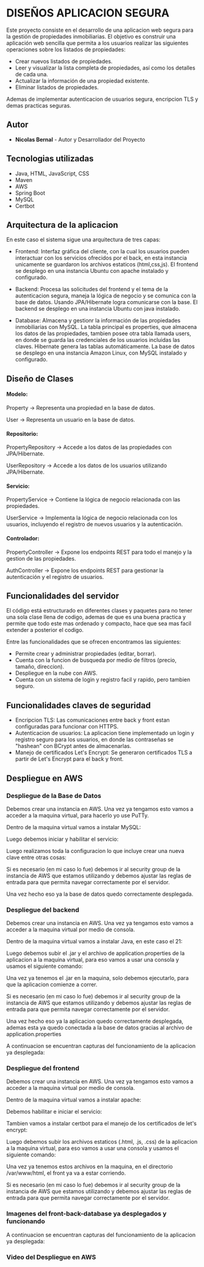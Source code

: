 # DISEÑOS APLICACION SEGURA

Este proyecto consiste en el desarrollo de una aplicacion web segura para la gestión de propiedades inmobiliarias. El objetivo es construir una aplicación web sencilla que permita a los usuarios realizar las siguientes operaciones sobre los listados de propiedades:

- Crear nuevos listados de propiedades.
- Leer y visualizar la lista completa de propiedades, así como los detalles de cada una.
- Actualizar la información de una propiedad existente.
- Eliminar listados de propiedades.

Ademas de implementar autenticacion de usuarios segura, encripcion TLS y demas practicas seguras.

## Autor

* **Nicolas Bernal** - Autor y Desarrollador del Proyecto

## Tecnologias utilizadas

- Java, HTML, JavaScript, CSS
- Maven
- AWS
- Spring Boot
- MySQL
- Certbot

## Arquitectura de la aplicacion

En este caso el sistema sigue una arquitectura de tres capas:

- Frontend: Interfaz gráfica del cliente, con la cual los usuarios pueden interactuar con los servicios ofrecidos por el back, en esta instancia unicamente se guardaron los archivos estaticos (html,css,js). El frontend se desplego en una instancia Ubuntu con apache instalado y configurado.
  
- Backend: Procesa las solicitudes del frontend y el tema de la autenticacion segura, maneja la lógica de negocio y se comunica con la base de datos. Usando JPA/Hibernate logra comunicarse con la base. El backend se desplego en una instancia Ubuntu con java instalado.
  
- Database: Almacena y gestionr la información de las propiedades inmobiliarias con MySQL. La tabla principal es properties, que almacena los datos de las propiedades, tambien posee otra tabla llamada users, en donde se guarda las credenciales de los usuarios incluidas las claves. Hibernate genera las tablas automáticamente. La base de datos se desplego en una instancia Amazon Linux, con MySQL instalado y configurado.

## Diseño de Clases

#### Modelo: 
Property → Representa una propiedad en la base de datos.

User → Representa un usuario en la base de datos.

#### Repositorio: 
PropertyRepository → Accede a los datos de las propiedades con JPA/Hibernate.

UserRepository → Accede a los datos de los usuarios utilizando JPA/Hibernate.

#### Servicio: 
PropertyService → Contiene la lógica de negocio relacionada con las propiedades.

UserService → Implementa la lógica de negocio relacionada con los usuarios, incluyendo el registro de nuevos usuarios y la autenticación.

#### Controlador: 
PropertyController → Expone los endpoints REST para todo el manejo y la gestion de las propiedades.

AuthController → Expone los endpoints REST para gestionar la autenticación y el registro de usuarios.

## Funcionalidades del servidor

El código está estructurado en diferentes clases y paquetes para no tener una sola clase llena de codigo, ademas de que es una buena practica y permite que todo este mas ordenado y compacto, hace que sea mas facil extender a posterior el codigo.

Entre las funcionalidades que se ofrecen encontramos las siguientes:

- Permite crear y administrar propiedades (editar, borrar).
- Cuenta con la funcion de busqueda por medio de filtros (precio, tamaño, direccion).
- Despliegue en la nube con AWS.
- Cuenta con un sistema de login y registro facil y rapido, pero tambien seguro.

## Funcionalidades claves de seguridad

- Encripcion TLS: Las comunicaciones entre back y front estan configuradas para funcionar con HTTPS.
- Autenticacion de usuarios: La aplicacion tiene implementado un login y registro seguro para los usuarios, en donde las contraseñas se "hashean" con BCrypt antes de almacenarlas.
- Manejo de certificados Let's Encrypt: Se generaron certificados TLS a partir de Let's Encrypt para el back y front.

## Despliegue en AWS

### Despliegue de la Base de Datos

Debemos crear una instancia en AWS. Una vez ya tengamos esto vamos a acceder a la maquina virtual, para hacerlo yo use PuTTy.



Dentro de la maquina virtual vamos a instalar MySQL:



Luego debemos iniciar y habilitar el servicio:



Luego realizamos toda la configuracion lo que incluye crear una nueva clave entre otras cosas:

Si es necesario (en mi caso lo fue) debemos ir al security group de la instancia de AWS que estamos utilizando y debemos ajustar las reglas de entrada para que permita navegar correctamente por el servidor.



Una vez hecho eso ya la base de datos quedo correctamente desplegada.

### Despliegue del backend

Debemos crear una instancia en AWS. Una vez ya tengamos esto vamos a acceder a la maquina virtual por medio de consola.



Dentro de la maquina virtual vamos a instalar Java, en este caso el 21:



Luego debemos subir el .jar y el archivo de application.properties de la aplicacion a la maquina virtual, para eso vamos a usar una consola y usamos el siguiente comando:



Una vez ya tenemos el .jar en la maquina, solo debemos ejecutarlo, para que la aplicacion comienze a correr.

Si es necesario (en mi caso lo fue) debemos ir al security group de la instancia de AWS que estamos utilizando y debemos ajustar las reglas de entrada para que permita navegar correctamente por el servidor.



Una vez hecho eso ya la aplicacion quedo correctamente desplegada, ademas esta ya quedo conectada a la base de datos gracias al archivo de application.properties

A continuacion se encuentran capturas del funcionamiento de la aplicacion ya desplegada:

### Despliegue del frontend

Debemos crear una instancia en AWS. Una vez ya tengamos esto vamos a acceder a la maquina virtual por medio de consola.



Dentro de la maquina virtual vamos a instalar apache:

Debemos habilitar e iniciar el servicio:

Tambien vamos a instalar certbot para el manejo de los certificados de let's encrypt:

Luego debemos subir los archivos estaticos (.html, .js, .css) de la aplicacion a la maquina virtual, para eso vamos a usar una consola y usamos el siguiente comando:



Una vez ya tenemos estos archivos en la maquina, en el directorio /var/www/html, el front ya va a estar corriendo.

Si es necesario (en mi caso lo fue) debemos ir al security group de la instancia de AWS que estamos utilizando y debemos ajustar las reglas de entrada para que permita navegar correctamente por el servidor.

### Imagenes del front-back-database ya desplegados y funcionando

A continuacion se encuentran capturas del funcionamiento de la aplicacion ya desplegada:


### Video del Despliegue en AWS


